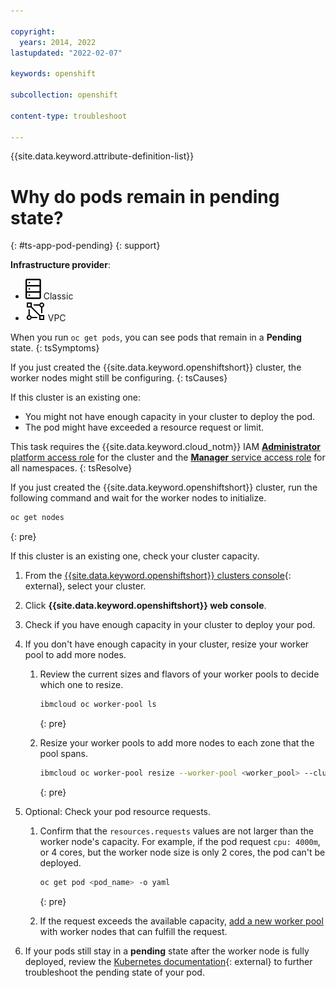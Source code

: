 ```yaml
---

copyright: 
  years: 2014, 2022
lastupdated: "2022-02-07"

keywords: openshift

subcollection: openshift

content-type: troubleshoot

---
```


{{site.data.keyword.attribute-definition-list}}


# Why do pods remain in pending state?
{: #ts-app-pod-pending}
{: support}

**Infrastructure provider**:
* ![Classic infrastructure provider icon.](images/icon-classic-2.svg) Classic
* ![VPC infrastructure provider icon.](images/icon-vpc-2.svg) VPC


When you run `oc get pods`, you can see pods that remain in a **Pending** state.
{: tsSymptoms}


If you just created the {{site.data.keyword.openshiftshort}} cluster, the worker nodes might still be configuring.
{: tsCauses}

If this cluster is an existing one:
*  You might not have enough capacity in your cluster to deploy the pod.
*  The pod might have exceeded a resource request or limit.


This task requires the {{site.data.keyword.cloud_notm}} IAM [**Administrator** platform access role](/docs/openshift?topic=openshift-users#checking-perms) for the cluster and the [**Manager** service access role](/docs/openshift?topic=openshift-users#checking-perms) for all namespaces.
{: tsResolve}

If you just created the {{site.data.keyword.openshiftshort}} cluster, run the following command and wait for the worker nodes to initialize.

```sh
oc get nodes
```
{: pre}

If this cluster is an existing one, check your cluster capacity.



1. From the [{{site.data.keyword.openshiftshort}} clusters console](https://cloud.ibm.com/kubernetes/clusters?platformType=openshift){: external}, select your cluster.
2. Click **{{site.data.keyword.openshiftshort}} web console**.

3. Check if you have enough capacity in your cluster to deploy your pod.

4. If you don't have enough capacity in your cluster, resize your worker pool to add more nodes.

    1. Review the current sizes and flavors of your worker pools to decide which one to resize.

        ```sh
        ibmcloud oc worker-pool ls
        ```
        {: pre}

    2. Resize your worker pools to add more nodes to each zone that the pool spans.

        ```sh
        ibmcloud oc worker-pool resize --worker-pool <worker_pool> --cluster <cluster_name_or_ID> --size-per-zone <workers_per_zone>
        ```
        {: pre}

5. Optional: Check your pod resource requests.

    1. Confirm that the `resources.requests` values are not larger than the worker node's capacity. For example, if the pod request `cpu: 4000m`, or 4 cores, but the worker node size is only 2 cores, the pod can't be deployed.

        ```sh
        oc get pod <pod_name> -o yaml
        ```
        {: pre}

    2. If the request exceeds the available capacity, [add a new worker pool](/docs/openshift?topic=openshift-add_workers#add_pool) with worker nodes that can fulfill the request.

6. If your pods still stay in a **pending** state after the worker node is fully deployed, review the [Kubernetes documentation](https://kubernetes.io/docs/tasks/debug-application-cluster/debug-pod-replication-controller/#my-pod-stays-pending){: external} to further troubleshoot the pending state of your pod.







